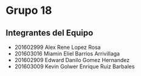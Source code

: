 # Grupo 18

## Integrantes del Equipo

- 201602999 Alex Rene Lopez Rosa 
- 201603016 Miamin Eliel Barrios Arrivillaga
- 201602909 Edward Danilo Gomez Hernandez  
- 201603009 Kevin Golwer Enrique Ruiz Barbales 
